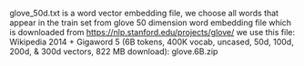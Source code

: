 glove_50d.txt is a word vector embedding file,
we choose all words that appear in the train set from glove 50 dimension word embedding file
which is downloaded from
https://nlp.stanford.edu/projects/glove/
we use this file: Wikipedia 2014 + Gigaword 5 (6B tokens, 400K vocab, uncased, 50d, 100d, 200d, & 300d vectors, 822 MB download): glove.6B.zip